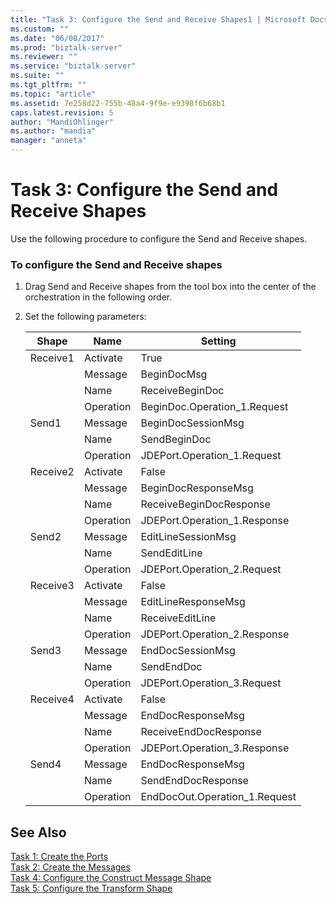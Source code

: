 ```yaml
---
title: "Task 3: Configure the Send and Receive Shapes1 | Microsoft Docs"
ms.custom: ""
ms.date: "06/08/2017"
ms.prod: "biztalk-server"
ms.reviewer: ""
ms.service: "biztalk-server"
ms.suite: ""
ms.tgt_pltfrm: ""
ms.topic: "article"
ms.assetid: 7e258d22-755b-48a4-9f9e-e9398f6b68b1
caps.latest.revision: 5
author: "MandiOhlinger"
ms.author: "mandia"
manager: "anneta"
---
```

# Task 3: Configure the Send and Receive Shapes
Use the following procedure to configure the Send and Receive shapes.  
  
### To configure the Send and Receive shapes  
  
1.  Drag Send and Receive shapes from the tool box into the center of the orchestration in the following order.  
  
2.  Set the following parameters:  
  
    |Shape|Name|Setting|  
    |-----------|----------|-------------|  
    |Receive1|Activate|True|  
    ||Message|BeginDocMsg|  
    ||Name|ReceiveBeginDoc|  
    ||Operation|BeginDoc.Operation_1.Request|  
    |Send1|Message|BeginDocSessionMsg|  
    ||Name|SendBeginDoc|  
    ||Operation|JDEPort.Operation_1.Request|  
    |Receive2|Activate|False|  
    ||Message|BeginDocResponseMsg|  
    ||Name|ReceiveBeginDocResponse|  
    ||Operation|JDEPort.Operation_1.Response|  
    |Send2|Message|EditLineSessionMsg|  
    ||Name|SendEditLine|  
    ||Operation|JDEPort.Operation_2.Request|  
    |Receive3|Activate|False|  
    ||Message|EditLineResponseMsg|  
    ||Name|ReceiveEditLine|  
    ||Operation|JDEPort.Operation_2.Response|  
    |Send3|Message|EndDocSessionMsg|  
    ||Name|SendEndDoc|  
    ||Operation|JDEPort.Operation_3.Request|  
    |Receive4|Activate|False|  
    ||Message|EndDocResponseMsg|  
    ||Name|ReceiveEndDocResponse|  
    ||Operation|JDEPort.Operation_3.Response|  
    |Send4|Message|EndDocResponseMsg|  
    ||Name|SendEndDocResponse|  
    ||Operation|EndDocOut.Operation_1.Request|  
  
## See Also  
 [Task 1: Create the Ports](../core/task-1-create-the-ports2.md)   
 [Task 2: Create the Messages](../core/task-2-create-the-messages1.md)   
 [Task 4: Configure the Construct Message Shape](../core/task-4-configure-the-construct-message-shape2.md)   
 [Task 5: Configure the Transform Shape](../core/task-5-configure-the-transform-shape1.md)